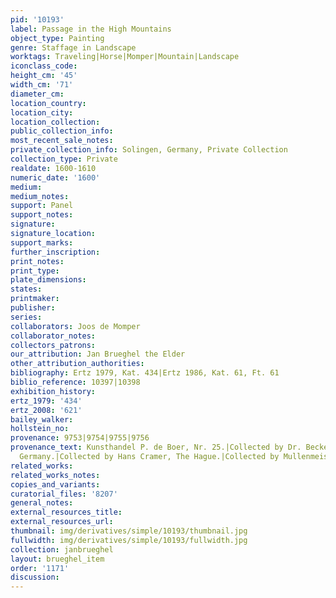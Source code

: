 ```yaml
---
pid: '10193'
label: Passage in the High Mountains
object_type: Painting
genre: Staffage in Landscape
worktags: Traveling|Horse|Momper|Mountain|Landscape
iconclass_code:
height_cm: '45'
width_cm: '71'
diameter_cm:
location_country:
location_city:
location_collection:
public_collection_info:
most_recent_sale_notes:
private_collection_info: Solingen, Germany, Private Collection
collection_type: Private
realdate: 1600-1610
numeric_date: '1600'
medium:
medium_notes:
support: Panel
support_notes:
signature:
signature_location:
support_marks:
further_inscription:
print_notes:
print_type:
plate_dimensions:
states:
printmaker:
publisher:
series:
collaborators: Joos de Momper
collaborator_notes:
collectors_patrons:
our_attribution: Jan Brueghel the Elder
other_attribution_authorities:
bibliography: Ertz 1979, Kat. 434|Ertz 1986, Kat. 61, Ft. 61
biblio_reference: 10397|10398
exhibition_history:
ertz_1979: '434'
ertz_2008: '621'
bailey_walker:
hollstein_no:
provenance: 9753|9754|9755|9756
provenance_text: Kunsthandel P. de Boer, Nr. 25.|Collected by Dr. Becker, Dortmund,
  Germany.|Collected by Hans Cramer, The Hague.|Collected by Mullenmeister, 1979.
related_works:
related_works_notes:
copies_and_variants:
curatorial_files: '8207'
general_notes:
external_resources_title:
external_resources_url:
thumbnail: img/derivatives/simple/10193/thumbnail.jpg
fullwidth: img/derivatives/simple/10193/fullwidth.jpg
collection: janbrueghel
layout: brueghel_item
order: '1171'
discussion:
---
```

